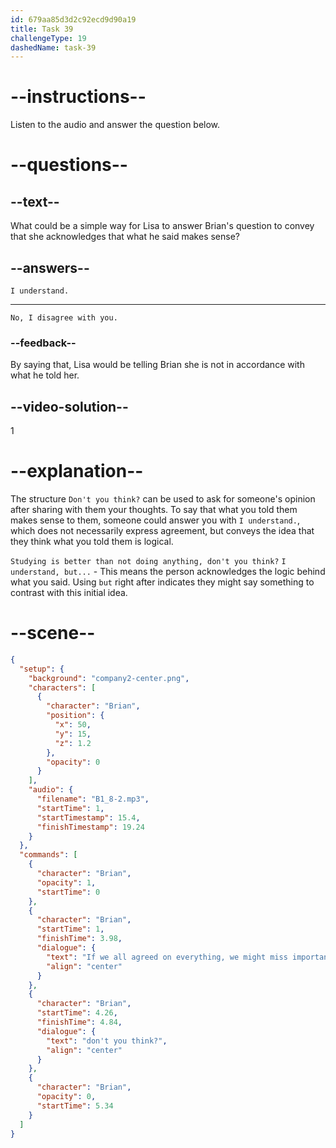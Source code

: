 ```yaml
---
id: 679aa85d3d2c92ecd9d90a19
title: Task 39
challengeType: 19
dashedName: task-39
---
```


<!-- (Audio) Brian: If we all agreed on everything, we might miss important details, don't you think? -->

<!-- SPEAKING -->

# --instructions--

Listen to the audio and answer the question below.

# --questions--

## --text--

What could be a simple way for Lisa to answer Brian's question to convey that she acknowledges that what he said makes sense?

## --answers--

`I understand.`

---

`No, I disagree with you.`

### --feedback--

By saying that, Lisa would be telling Brian she is not in accordance with what he told her.

## --video-solution--

1

# --explanation--

The structure `Don't you think?` can be used to ask for someone's opinion after sharing with them your thoughts. To say that what you told them makes sense to them, someone could answer you with `I understand.`, which does not necessarily express agreement, but conveys the idea that they think what you told them is logical.

`Studying is better than not doing anything, don't you think?` `I understand, but...` - This means the person acknowledges the logic behind what you said. Using `but` right after indicates they might say something to contrast with this initial idea.

# --scene--

```json
{
  "setup": {
    "background": "company2-center.png",
    "characters": [
      {
        "character": "Brian",
        "position": {
          "x": 50,
          "y": 15,
          "z": 1.2
        },
        "opacity": 0
      }
    ],
    "audio": {
      "filename": "B1_8-2.mp3",
      "startTime": 1,
      "startTimestamp": 15.4,
      "finishTimestamp": 19.24
    }
  },
  "commands": [
    {
      "character": "Brian",
      "opacity": 1,
      "startTime": 0
    },
    {
      "character": "Brian",
      "startTime": 1,
      "finishTime": 3.98,
      "dialogue": {
        "text": "If we all agreed on everything, we might miss important details,",
        "align": "center"
      }
    },
    {
      "character": "Brian",
      "startTime": 4.26,
      "finishTime": 4.84,
      "dialogue": {
        "text": "don't you think?",
        "align": "center"
      }
    },
    {
      "character": "Brian",
      "opacity": 0,
      "startTime": 5.34
    }
  ]
}
```
